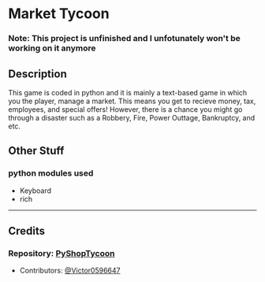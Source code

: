 # **Market Tycoon**

### Note: This project is unfinished and I unfotunately won't be working on it anymore

## **Description**

This game is coded in python and it is mainly a text-based game in which you the player, manage a market. This means you get to recieve money, tax, employees, and special offers! However, there is a chance you might go through a disaster such as a Robbery, Fire, Power Outtage, Bankruptcy, and etc.

## **Other Stuff**

### python modules used

- Keyboard
- rich

---

## **Credits**

### Repository: [PyShopTycoon](https://github.com/Victor0596647/PyShopTycoon)

- Contributors: [@Victor0596647](https://github.com/Victor0596647)
